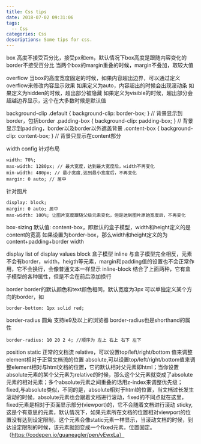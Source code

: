 ```yaml
---
title: Css tips
date: 2018-07-02 09:31:06
tags:
  -- Css
categories: Css
descriptions: Some tips for css.
---
```


box 高度不接受百分比，接受px和em，默认情况下box高度是跟随内容变化的
border不接受百分比
当两个box的margin重叠的时候，margin不叠加，取较大值

overflow
当box的高度宽度固定的时候，如果内容超出边界，可以通过定义overflow来修改内容显示效果
如果定义为auto，内容超出的时候会出现滚动条
如果定义为hidden的时候，超出部分被隐藏
如果定义为visible的时候，超出部分会超越边界显示，这个在大多数时候是默认值

background-clip
.default     { background-clip: border-box;  } // 背景显示到border，包括border
.padding-box { background-clip: padding-box; } // 背景显示到padding，border以及border以外遮盖背景
.content-box { background-clip: content-box; } // 背景只显示在content部分

width config
针对布局
```
width: 70%;
max-width: 1280px; // 最大宽度，达到最大宽度后，width不再变化
min-width: 480px; // 最小宽度,达到最小宽度后，不再变化
margin: 0 auto; // 居中
```
针对图片
```
display: block;
margin: 0 auto; 居中
max-width: 100%; 让图片宽度跟随父级元素变化，但是达到图片原始宽度后，不再变化
```

box-sizing
默认值: content-box，即默认的盒子模型，width和height定义的是content的宽高
如果设置为border-box，那么width和height定义的为content+padding+border width

display
list of display values
block 盒子模型
inline 与盒子模型完全相反，元素不会有border，width，heigth等元素，margin和padding值的设置也不会正常作用，它不会换行，会像普通文本一样显示
inline-block 结合了上面两种，它有盒子模型的各种属性，但是不会在前后添加换行

border
border的默认颜色和text颜色相同，默认宽度为3px
可以单独定义某个方向的border，如
```
border-bottom: 1px solid red;
```
border-radius  圆角
支持ie9及以上的浏览器
border-radius也是shorthand的属性
```
border-radius: 10 20 2 4; //顺序为 左上 右上 右下 左下
```

position
static 正常的文档流
relative，可以设置top/left/right/bottom 值来调整element相对于正常文档流的位置
absolute,可以设置top/left/right/bottom值来调整element相对与html文档的位置，它的默认相对父元素即html；当你设置absolute元素的某个父元素为relative的时候，那么这个父元素就变成了absolute元素的相对元素；多个absolute元素之间重叠的话用z-index来调整优先级；
fixed,与absolute类似，不同的是，absolute相对于html的位置，当文档过长发生滚动的时候，absolute元素也会跟着文档进行滚动，fixed的不同点就在这里，fixed元素是相对于页面显示部分(viewport)的，它不会随着文档进行滚动
sticky,这是个有意思的元素，默认情况下，如果元素所在文档的位置相对viewport的位置没有达到设定限制，这个元素会像static元素一样显示，当滚动文档的时候，到达设定限制的时候，该元素就回变成一个fixed元素，位置固定。 （https://codepen.io/guaneagler/pen/yEwxLa）
